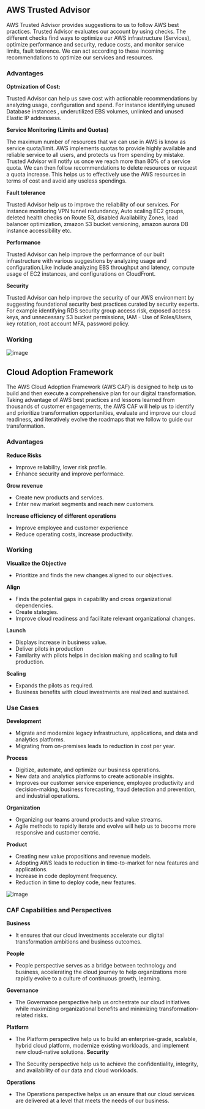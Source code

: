 <h2> AWS Trusted Advisor </h2>

AWS Trusted Advisor provides suggestions to us to follow AWS best practices. Trusted Advisor evaluates our account by using checks. The different checks find ways to optimize our AWS infrastructure (Services), optimize performance and security, reduce costs, and monitor service limits, fault tolerence. We can act according to these incoming recommendations to optimize our services and resources.



<h3> Advantages </h3> 

<b> Optmization of Cost:</b>
  
Trusted Advisor can help us save cost with actionable recommendations by analyzing usage, configuration and spend. For instance identifying unused Database instances , underutilized EBS volumes, unlinked and unused Elastic IP addressess.

<b> Service Monitoring (Limits and Quotas) </b>

The maximum number of resources that we can use in AWS is know as service quota/limit.  AWS implements quotas to provide highly available and reliable service to all users, and protects us from spending by mistake. Trusted Advisor will notify us once we reach more than 80% of a service quota. We can then follow recommendations to delete resources or request a quota increase. This helps us to effectively use the AWS resources in terms of cost and avoid any useless spendings. 

<b>Fault tolerance </b>
  
Trusted Advisor help us to improve the reliability of our services. For instance monitoring VPN tunnel redundancy, Auto scaling EC2 groups, deleted health checks on Route 53, disabled Availability Zones, load balancer optimization, zmazon S3 bucket versioning, amazon aurora DB instance accessibility etc. 
  
<b> Performance </b>
  
Trusted Advisor can help improve the performance of our built infrastructure with various suggestions by analyzing usage and configuration.Like Include analyzing EBS throughput and latency, compute usage of EC2 instances, and configurations on CloudFront.

<b> Security </b>

Trusted Advisor can help improve the security of our AWS environment by suggesting foundational security best practices curated by security experts. For example identifying RDS security group access risk, exposed access keys, and unnecessary S3 bucket permissions, IAM - Use of Roles/Users, key rotation, root account MFA, password policy.

<h3> Working </h3>

![image](https://user-images.githubusercontent.com/58930229/191088670-455e0cf7-120b-4e3e-813a-26d22ba877cb.png)

<h2> Cloud Adoption Framework </h2>
The AWS Cloud Adoption Framework (AWS CAF) is designed to help us to build and then execute a comprehensive plan for our digital transformation. Taking advantage of AWS best practices and lessons learned from thousands of customer engagements, the AWS CAF will help us to identify and prioritize transformation opportunities, evaluate and improve our cloud readiness, and iteratively evolve the roadmaps that we follow to guide our transformation.



<h3> Advantages </h3>
<b> Reduce Risks </b>

- Improve reliability, lower risk profile.
- Enhance security and improve performace.

<b> Grow revenue </b>
- Create new products and services.
- Enter new market segments and reach new customers.

<b> Increase efficiency of different operations </b>

- Improve employee and customer experience 
- Reduce operating costs, increase productivity.

<h3> Working </h3> 

<b> Visualize the Objective </b>

- Prioritize and finds the new changes aligned to our objectives. 

<b> Align </b>

- Finds the potential gaps in capability and cross organizational dependencies.
- Create stategies.
- Improve cloud readiness and facilitate relevant organizational changes.

<b> Launch </b> 

- Displays increase in business value.
- Deliver pilots in production
- Familarity with pilots helps in decision making and scaling to full production.

<b> Scaling </b> 

- Expands the pilots as required.
- Business benefits with cloud investments are realized and sustained.


<h3> Use Cases </h3>

<b> Development </b>

- Migrate and modernize legacy infrastructure, applications, and data and analytics platforms.
- Migrating from on-premises leads to reduction in cost per year.

<b> Process </b>

- Digitize, automate, and optimize our business operations.
- New data and analytics platforms to create actionable insights.
- Improves our customer service experience, employee productivity and decision-making, business forecasting, fraud detection and prevention, and industrial operations.

<b> Organization </b>

- Organizing our teams around products and value streams.
- Agile methods to rapidly iterate and evolve will help us to become more responsive and customer centric.

<b>  Product  </b>

- Creating new value propositions and revenue models.
- Adopting AWS leads to reduction in time-to-market for new features and applications.
- Increase in code deployment frequency.
- Reduction in time to deploy code, new features.

![image](https://user-images.githubusercontent.com/58930229/191110932-fbd1d95f-0a64-49a7-a5d5-b06090aac758.png)


<h3> CAF Capabilities and Perspectives </h3> 

<b> Business </b>
- It ensures that our cloud investments accelerate our digital transformation ambitions and business outcomes.

<b> People </b>
- People perspective serves as a bridge between technology and business, accelerating the cloud journey to help organizations more rapidly evolve to a culture of continuous growth, learning.


<b> Governance </b>

- The Governance perspective help us orchestrate our cloud initiatives while maximizing organizational benefits and minimizing transformation-related risks.

<b> Platform </b>

- The Platform perspective help us to build an enterprise-grade, scalable, hybrid cloud platform, modernize existing workloads, and implement new cloud-native solutions.
<b> Security  </b>

- The Security perspective help us to achieve the confidentiality, integrity, and availability of our data and cloud workloads.

<b> Operations </b>

- The Operations perspective helps us an ensure that our cloud services are delivered at a level that meets the needs of our business.


  



